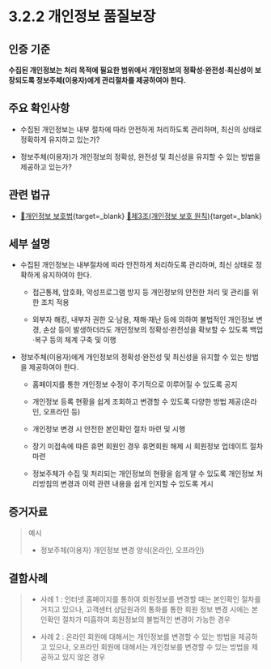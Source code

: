 # 3.2.2 개인정보 품질보장

## 인증 기준

**수집된 개인정보는 처리 목적에 필요한 범위에서 개인정보의 정확성·완전성·최신성이 보장되도록 정보주체(이용자)에게 관리절차를 제공하여야 한다.**

## 주요 확인사항

- 수집된 개인정보는 내부 절차에 따라 안전하게 처리하도록 관리하며, 최신의 상태로 정확하게 유지하고 있는가?

- 정보주체(이용자)가 개인정보의 정확성, 완전성 및 최신성을 유지할 수 있는 방법을 제공하고 있는가?

## 관련 법규

- [🔗개인정보 보호법][개인정보 보호법 제3조]{target=_blank} [🔗제3조(개인정보 보호 원칙)][개인정보 보호법 제3조 부분]{target=_blank}

## 세부 설명

- 수집된 개인정보는 내부절차에 따라 안전하게 처리하도록 관리하며, 최신 상태로 정확하게 유지하여야 한다.

    - 접근통제, 암호화, 악성프로그램 방지 등 개인정보의 안전한 처리 및 관리를 위한 조치 적용

    - 외부자 해킹, 내부자 권한 오·남용, 재해·재난 등에 의하여 불법적인 개인정보 변경, 손상 등이 발생하더라도 개인정보의 정확성·완전성을 확보할 수 있도록 백업·복구 등의 체계 구축 및 이행

- 정보주체(이용자)에게 개인정보의 정확성·완전성 및 최신성을 유지할 수 있는 방법을 제공하여야 한다.

    - 홈페이지를 통한 개인정보 수정이 주기적으로 이루어질 수 있도록 공지

    - 개인정보 등록 현황을 쉽게 조회하고 변경할 수 있도록 다양한 방법 제공(온라인, 오프라인 등)

    - 개인정보 변경 시 안전한 본인확인 절차 마련 및 시행

    - 장기 미접속에 따른 휴면 회원인 경우 휴면회원 해제 시 회원정보 업데이트 절차 마련

    - 정보주체가 수집 및 처리되는 개인정보의 현황을 쉽게 알 수 있도록 개인정보 처리방침의 변경과 이력 관련 내용을 쉽게 인지할 수 있도록 게시

## 증거자료

> 예시
>
> - 정보주체(이용자) 개인정보 변경 양식(온라인, 오프라인)

## 결함사례

> - 사례 1 : 인터넷 홈페이지를 통하여 회원정보를 변경할 때는 본인확인 절차를 거치고 있으나, 고객센터 상담원과의 통화를 통한 회원 정보 변경 시에는 본인확인 절차가 미흡하여 회원정보의 불법적인 변경이 가능한 경우
>
> - 사례 2 : 온라인 회원에 대해서는 개인정보를 변경할 수 있는 방법을 제공하고 있으나, 오프라인 회원에 대해서는 개인정보를 변경할 수 있는 방법을 제공하고 있지 않은 경우

[개인정보 보호법 제3조]: https://www.law.go.kr/법령/개인정보보호법/(20200805,16930,20200204)/제3조 "개인정보 보호법 제3조"
[개인정보 보호법 제3조 부분]: https://www.law.go.kr/법령/개인정보보호법/제3조 "개인정보 보호법 제3조 부분"
